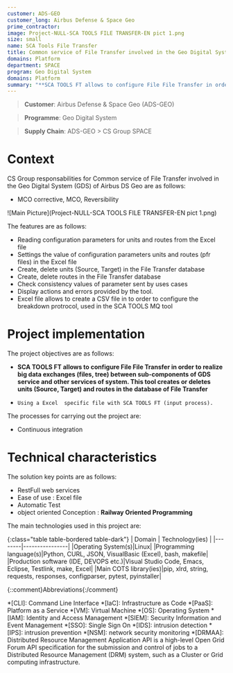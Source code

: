 ```yaml
---
customer: ADS-GEO
customer_long: Airbus Defense & Space Geo
prime_contractor: 
image: Project-NULL-SCA TOOLS FILE TRANSFER-EN pict 1.png
size: small
name: SCA Tools File Transfer
title: Common service of File Transfer involved in the Geo Digital System (GDS) of Airbus DS Geo
domains: Platform
department: SPACE
program: Geo Digital System
domains: Platform
summary: "**SCA TOOLS FT allows to configure File File Transfer in order to realize big data exchanges (files, tree) between sub-components of GDS service and other services of system. This tool creates or deletes units (Source, Target) and routes in the database of File Transfer**. Using a Excel  specific file with SCA TOOLS FT (input process)."
---
```


> __Customer__\: Airbus Defense & Space Geo (ADS-GEO)

> __Programme__\: Geo Digital System

> __Supply Chain__\: ADS-GEO >  CS Group SPACE


# Context


CS Group responsabilities for Common service of File Transfer involved in the Geo Digital System (GDS) of Airbus DS Geo are as follows:
* MCO corrective, MCO, Reversibility

![Main Picture](Project-NULL-SCA TOOLS FILE TRANSFER-EN pict 1.png)

The features are as follows:
* Reading configuration parameters for units and routes from the Excel file
* Settings the value of configuration parameters units and routes (pfr files) in the Excel file
* Create, delete  units (Source, Target) in the File Transfer database
* Create, delete routes in the File Transfer database
* Check consistency values of parameter sent by uses cases
* Display actions and errors provided by the tool.
* Excel file allows to create a CSV file in to order to configure the breakdown protrocol, used in the SCA TOOLS MQ tool

# Project implementation

The project objectives are as follows:
* **SCA TOOLS FT allows to configure File File Transfer in order to realize big data exchanges (files, tree) between sub-components of GDS service and other services of system. This tool creates or deletes units (Source, Target) and routes in the database of File Transfer**
*     Using a Excel  specific file with SCA TOOLS FT (input process).

The processes for carrying out the project are:
* Continuous integration

# Technical characteristics

The solution key points are as follows:
* RestFull web services
* Ease of use : Excel file
* Automatic Test
* object oriented Conception : **Railway Oriented Programming**



The main technologies used in this project are:

{:class="table table-bordered table-dark"}
| Domain | Technology(ies) |
|--------|----------------|
|Operating System(s)|Linux|
|Programming language(s)|Python, CURL, JSON, VisualBasic (Excel), bash, makefile|
|Production software (IDE, DEVOPS etc.)|Visual Studio Code, Emacs, Eclipse, Testlink, make, Excel|
|Main COTS library(ies)|pip, xlrd, string, requests, responses, configparser, pytest, pyinstaller|



{::comment}Abbreviations{:/comment}

*[CLI]: Command Line Interface
*[IaC]: Infrastructure as Code
*[PaaS]: Platform as a Service
*[VM]: Virtual Machine
*[OS]: Operating System
*[IAM]: Identity and Access Management
*[SIEM]: Security Information and Event Management
*[SSO]: Single Sign On
*[IDS]: intrusion detection
*[IPS]: intrusion prevention
*[NSM]: network security monitoring
*[DRMAA]: Distributed Resource Management Application API is a high-level Open Grid Forum API specification for the submission and control of jobs to a Distributed Resource Management (DRM) system, such as a Cluster or Grid computing infrastructure.
